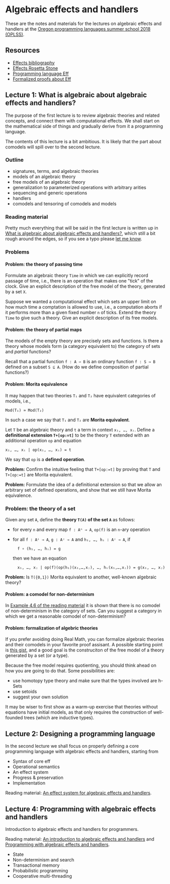 # Algebraic effects and handlers

These are the notes and materials for the lectures on algebraic effects and
handlers at the [Oregon programming languages summer school 2018
(OPLSS)](https://www.cs.uoregon.edu/research/summerschool/summer18/index.php).

## Resources

* [Effects bibliography](https://github.com/yallop/effects-bibliography)
* [Effects Rosetta Stone](https://github.com/effect-handlers/effects-rosetta-stone)
* [Programming language Eff](http://www.eff-lang.org)
* [Formalized proofs about Eff](https://github.com/matijapretnar/proofs/)

## Lecture 1: What is algebraic about algebraic effects and handlers?

The purpose of the first lecture is to review algebraic theories and related
concepts, and connect them with computational effects. We shall start on the
mathematical side of things and gradually derive from it a programming language.

The contents of this lecture is a bit ambitious. It is likely that the part
about comodels will spill over to the second lecture.

### Outline

* signatures, terms, and algebraic theories
* models of an algebraic theory
* free models of an algebraic theory
* generalization to parameterized operations with arbitrary arities
* sequencing and generic operations
* handlers
* comodels and tensoring of comodels and models

### Reading material

Pretty much everything that will be said in the first lecture is written up in
[What is algebraic about algebraic effects and
handlers?](https://arxiv.org/abs/1807.05923), which still a bit rough around the
edges, so if you see a typo please [let me know](https://github.com/andrejbauer/what-is-algebraic-about-algebraic-effects).

### Problems

#### Problem: the theory of passing time

Formulate an algebraic theory `Time` in which we can explicitly record passage
of time, i.e., there is an operation that makes one "tick" of the clock. Give an
explicit description of the free model of the theory, generated by a set `X`.

Suppose we wanted a computational effect which sets an upper limit on how much
time a comptation is allowed to use, i.e., a computation aborts if it performs
more than a given fixed number `n` of ticks. Extend the theory `Time` to give
such a theory. Give an explicit description of its free models.

#### Problem: the theory of partial maps

The models of the empty theory are precisely sets and functions. Is there a
theory whose models form (a category equivalent to) the category of sets and
*partial* functions?

Recall that a partial function `f : A ⇀ B` is an ordinary function `f : S → B`
defined on a subset `S ⊆ A`. (How do we define composition of partial
functions?)


#### Problem: Morita equivalence

It may happen that two theories `T₁` and `T₂` have equivalent categories of models, i.e.,

    Mod(T₁) ≃ Mod(T₂)

In such a case we say that `T₁` and `T₂` are **Morita equivalent**.

Let `T` be an algebraic theory and `t` a term in context `x₁, …, xᵢ`. Define a
**definitional extension `T+[op:=t]`** to be the theory `T` extended with
an additional operation `op` and equation

    x₁, …, xᵢ | op(x₁, …, xᵢ) = t

We say that `op` is a **defined operation**.

**Problem:** Confirm the intuitive feeling that `T+[op:=t]` by proving that `T`
and `T+[op:=t]` are Morita equivalent.

**Problem:** Formulate the idea of a definitional extension so that we allow an
arbitrary set of defined operations, and show that we still have Morita
equivalence.

### Problem: the theory of a set

Given any set `A`, define the **theory `T(A)` of the set `A`** as follows:

* for every `n` and every map `f : Aⁿ → A`, `op(f)` is an `n`-ary operation
* for all `f : Aⁱ → A`, `g : Aʲ → A` and `h₁, …, hᵢ : Aʲ → A`, if

        f ∘ (h₁, …, hᵢ) = g

  then we have an equation

        x₁, …, xⱼ | op(f)(op(h₁)(x₁,…,xⱼ), …, hᵢ(x₁,…,xⱼ)) = g(x₁, …, xⱼ)

**Problem:** Is `T({0,1})` Morita equivalent to another, well-known algebraic theory?

#### Problem: a comodel for non-determinism

In [Example 4.6 of the reading material](https://arxiv.org/abs/1807.05923) it is
shown that there is no comodel of non-determinism in the category of sets. Can
you suggest a category in which we get a reasonable comodel of non-determinism?

#### Problem: formalization of algebric theories

If you prefer avoiding doing Real Math, you can formalize algebraic theories and
their comodels in your favorite proof assisant. A possible starting point is
[this
gist](https://gist.github.com/andrejbauer/3cc438ab38646516e5e9278fdb22022c), and
a good goal is the construciton of the free model of a theory generated by a set
(or a type).

Because the free model requires quotienting, you should think ahead on how you
are going to do that. Some possibilities are:

* use homotopy type theory and make sure that the types involved are h-Sets
* use setoids
* suggest your own solution

It may be wiser to first show as a warm-up exercise that theories without
equations have initial models, as that only requires the construction of
well-founded trees (which are inductive types).


## Lecture 2: Designing a programming language

In the second lecture we shall focus on properly defining a core programming
language with algebraic effects and handlers, starting from 

* Syntax of core eff
* Operational semantics
* An effect system
* Progress & preservation
* Implementation

Reading material: [An effect system for algebraic effects and handlers](https://arxiv.org/abs/1306.6316).

## Lecture 4: Programming with algebraic effects and handlers

Introduction to algebraic effects and handlers for programmers.

Reading material: [An introduction to algebraic effects and
handlers](http://www.eff-lang.org/handlers-tutorial.pdf) and [Programming with
algebraic effects and handlers](https://arxiv.org/abs/1203.1539).

* State
* Non-determinism and search
* Transactional memory
* Probabilistic programming
* Cooperative multi-threading
